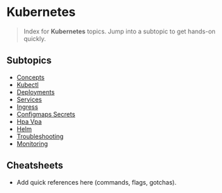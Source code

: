 # Kubernetes

> Index for **Kubernetes** topics. Jump into a subtopic to get hands-on quickly.

## Subtopics
<!-- SUBTOPICS_INDEX_START -->
- [Concepts](./concepts/README.md)
- [Kubectl](./kubectl/README.md)
- [Deployments](./deployments/README.md)
- [Services](./services/README.md)
- [Ingress](./ingress/README.md)
- [Configmaps Secrets](./configmaps-secrets/README.md)
- [Hpa Vpa](./hpa-vpa/README.md)
- [Helm](./helm/README.md)
- [Troubleshooting](./troubleshooting/README.md)
- [Monitoring](./monitoring/README.md)
<!-- SUBTOPICS_INDEX_END -->

## Cheatsheets
- Add quick references here (commands, flags, gotchas).

